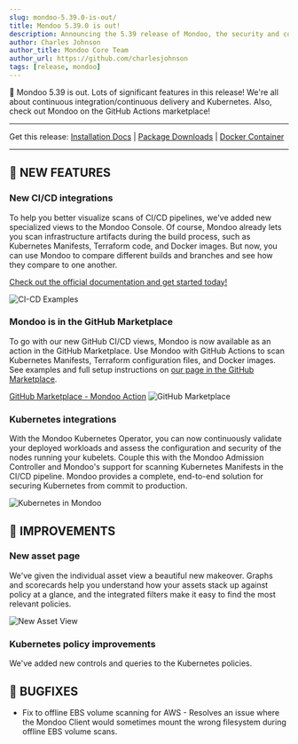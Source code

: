 ```yaml
---
slug: mondoo-5.39.0-is-out/
title: Mondoo 5.39.0 is out!
description: Announcing the 5.39 release of Mondoo, the security and compliance platform that prioritizes risks that matter most in your infrastructure.
author: Charles Johnson
author_title: Mondoo Core Team
author_url: https://github.com/charlesjohnson
tags: [release, mondoo]
---
```


🥳 Mondoo 5.39 is out. Lots of significant features in this release! We're all about continuous integration/continuous delivery and Kubernetes. Also, check out Mondoo on the GitHub Actions marketplace!

---

Get this release: [Installation Docs](/cnspec/) | [Package Downloads](https://releases.mondoo.com/mondoo/) | [Docker Container](https://hub.docker.com/r/mondoo/client)

---

## 🎉 NEW FEATURES

### New CI/CD integrations

To help you better visualize scans of CI/CD pipelines, we've added new specialized views to the Mondoo Console. Of course, Mondoo already lets you scan infrastructure artifacts during the build process, such as Kubernetes Manifests, Terraform code, and Docker images. But now, you can use Mondoo to compare different builds and branches and see how they compare to one another.

[Check out the official documentation and get started today!](/platform/infra/supply/cicd/overview/)

![CI-CD Examples](/img/releases/2022-05-17-mondoo-5.39-is-out/ci-cd-secure-container-build.png)

### Mondoo is in the GitHub Marketplace

To go with our new GitHub CI/CD views, Mondoo is now available as an action in the GitHub Marketplace. Use Mondoo with GitHub Actions to scan Kubernetes Manifests, Terraform configuration files, and Docker images. See examples and full setup instructions on [our page in the GitHub Marketplace](https://github.com/marketplace/actions/mondoo-action).

[GitHub Marketplace - Mondoo Action](https://github.com/marketplace/actions/mondoo-action)
![GitHub Marketplace](/img/releases/2022-05-17-mondoo-5.39-is-out/github-marketplace.png)

### Kubernetes integrations

With the Mondoo Kubernetes Operator, you can now continuously validate your deployed workloads and assess the configuration and security of the nodes running your kubelets. Couple this with the Mondoo Admission Controller and Mondoo's support for scanning Kubernetes Manifests in the CI/CD pipeline. Mondoo provides a complete, end-to-end solution for securing Kubernetes from commit to production.

![Kubernetes in Mondoo](/img/releases/2022-05-17-mondoo-5.39-is-out/kubernetes-asset.png)

## 🧹 IMPROVEMENTS

### New asset page

We've given the individual asset view a beautiful new makeover. Graphs and scorecards help you understand how your assets stack up against policy at a glance, and the integrated filters make it easy to find the most relevant policies.

![New Asset View](/img/releases/2022-05-17-mondoo-5.39-is-out/asset-view.png)

### Kubernetes policy improvements

We've added new controls and queries to the Kubernetes policies.

## 🐛 BUGFIXES

- Fix to offline EBS volume scanning for AWS - Resolves an issue where the Mondoo Client would sometimes mount the wrong filesystem during offline EBS volume scans.
